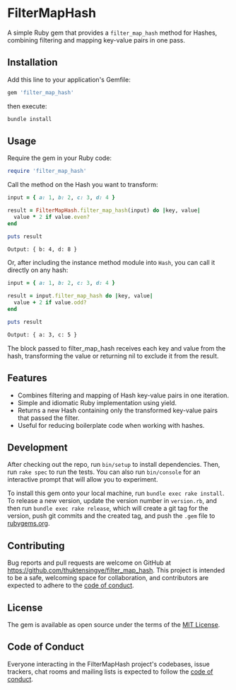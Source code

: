 # FilterMapHash

A simple Ruby gem that provides a `filter_map_hash` method for Hashes, combining filtering and mapping key-value pairs in one pass.

## Installation

Add this line to your application's Gemfile:

```ruby
gem 'filter_map_hash'
```

then execute:

```bash
bundle install
```

## Usage

Require the gem in your Ruby code:

```ruby
require 'filter_map_hash'
```

Call the method on the Hash you want to transform:

```ruby
input = { a: 1, b: 2, c: 3, d: 4 } 

result = FilterMapHash.filter_map_hash(input) do |key, value| 
  value * 2 if value.even? 
end 

puts result
```
```bash
Output: { b: 4, d: 8 }
```
Or, after including the instance method module into `Hash`, you can call it directly on any hash:

```ruby
input = { a: 1, b: 2, c: 3, d: 4 }

result = input.filter_map_hash do |key, value|
  value + 2 if value.odd?
end

puts result
```

```bash
Output: { a: 3, c: 5 }
```

The block passed to filter_map_hash receives each key and value from the hash, transforming the value or returning nil to exclude it from the result.

## Features

- Combines filtering and mapping of Hash key-value pairs in one iteration. 
- Simple and idiomatic Ruby implementation using yield.
- Returns a new Hash containing only the transformed key-value pairs that passed the filter.
- Useful for reducing boilerplate code when working with hashes.

## Development

After checking out the repo, run `bin/setup` to install dependencies. Then, run `rake spec` to run the tests. You can also run `bin/console` for an interactive prompt that will allow you to experiment.

To install this gem onto your local machine, run `bundle exec rake install`. To release a new version, update the version number in `version.rb`, and then run `bundle exec rake release`, which will create a git tag for the version, push git commits and the created tag, and push the `.gem` file to [rubygems.org](https://rubygems.org).

## Contributing

Bug reports and pull requests are welcome on GitHub at https://github.com/thuktensingye/filter_map_hash. This project is intended to be a safe, welcoming space for collaboration, and contributors are expected to adhere to the [code of conduct](https://github.com/[USERNAME]/filter_map_hash/blob/master/CODE_OF_CONDUCT.md).

## License

The gem is available as open source under the terms of the [MIT License](https://opensource.org/licenses/MIT).

## Code of Conduct

Everyone interacting in the FilterMapHash project's codebases, issue trackers, chat rooms and mailing lists is expected to follow the [code of conduct](https://github.com/[USERNAME]/filter_map_hash/blob/master/CODE_OF_CONDUCT.md).
